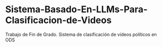 # Sistema-Basado-En-LLMs-Para-Clasificacion-de-Videos
Trabajo de Fin de Grado. Sistema de clasificación de vídeos políticos en ODS
